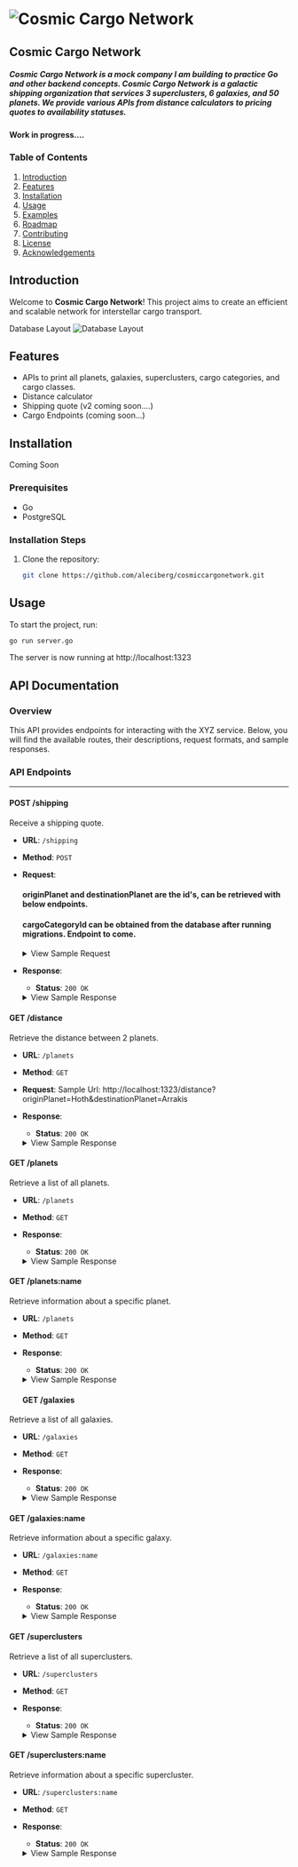# ![Cosmic Cargo Network](./assets/image_fx_.png)

## Cosmic Cargo Network

##### Cosmic Cargo Network is a mock company I am building to practice Go and other backend concepts. Cosmic Cargo Network is a galactic shipping organization that services 3 superclusters, 6 galaxies, and 50 planets. We provide various APIs from distance calculators to pricing quotes to availability statuses.

#### Work in progress....

### Table of Contents

1. [Introduction](#introduction)
2. [Features](#features)
3. [Installation](#installation)
4. [Usage](#usage)
5. [Examples](#examples)
6. [Roadmap](#roadmap)
7. [Contributing](#contributing)
8. [License](#license)
9. [Acknowledgements](#acknowledgements)

## Introduction

Welcome to **Cosmic Cargo Network**! This project aims to create an efficient and scalable network for interstellar cargo transport.

Database Layout
![Database Layout](./assets/db.png)

## Features

- APIs to print all planets, galaxies, superclusters, cargo categories, and cargo classes.
- Distance calculator
- Shipping quote (v2 coming soon....)
- Cargo Endpoints (coming soon...)

## Installation

Coming Soon

### Prerequisites

- Go
- PostgreSQL

### Installation Steps

1. Clone the repository:
   ```sh
   git clone https://github.com/aleciberg/cosmiccargonetwork.git
   ```

## Usage

To start the project, run:

```sh
go run server.go
```

The server is now running at http://localhost:1323

## API Documentation

### Overview

This API provides endpoints for interacting with the XYZ service. Below, you will find the available routes, their descriptions, request formats, and sample responses.

### API Endpoints

---

#### POST /shipping

Receive a shipping quote.

- **URL**: `/shipping`
- **Method**: `POST`
- **Request**:

  #### originPlanet and destinationPlanet are the id's, can be retrieved with below endpoints.

  #### cargoCategoryId can be obtained from the database after running migrations. Endpoint to come.

  <details>
      <summary>View Sample Request</summary>

  ```json
  {
    "shipmentDate": "2024-08-22T14:35:00Z",
    "originPlanet": "00000000-0000-0000-0000-000000000010",
    "destinationPlanet": "00000000-0000-0000-0000-000000000027",
    "requiredDeliveryDate": "2024-08-22T14:35:00Z",
    "cargoCategoryId": "0a7dd350-2caf-4693-b8b9-0f290e446ff5",
    "units": 2,
    "client": "Disney",
    "recipient": "Satan"
  }
  ```

     </details>

- **Response**:

  - **Status**: `200 OK`
   <details>
  <summary>View Sample Response</summary>

  ```json
  {
    "originPlanet": "Hoth",
    "destinationPlanet": "Arrakis",
    "distance": 1825
  }
  ```

    </details>

#### GET /distance

Retrieve the distance between 2 planets.

- **URL**: `/planets`
- **Method**: `GET`
- **Request**:
  Sample Url: http://localhost:1323/distance?originPlanet=Hoth&destinationPlanet=Arrakis

- **Response**:

  - **Status**: `200 OK`
   <details>
  <summary>View Sample Response</summary>

  ```json
  {
    "originPlanet": "Hoth",
    "destinationPlanet": "Arrakis",
    "distance": 1825
  }
  ```

    </details>

#### GET /planets

Retrieve a list of all planets.

- **URL**: `/planets`
- **Method**: `GET`
- **Response**:

  - **Status**: `200 OK`
   <details>
  <summary>View Sample Response</summary>

  ```json
  [
    {
      "ID": "00000000-0000-0000-0000-000000000001",
      "Name": "Alderaan",
      "Galaxy": "c671a14f-9552-4707-bc8d-a065597c351a",
      "Climate": 0,
      "NumberOfDocks": 2,
      "TaxRate": 15,
      "PoliticalFee": 100,
      "XCoordinate": 145.57,
      "YCoordinate": -340.59,
      "ZCoordinate": 6589.16
    },
    {
      "ID": "00000000-0000-0000-0000-000000000002",
      "Name": "Arrakis",
      "Galaxy": "c671a14f-9552-4707-bc8d-a065597c351a",
      "Climate": 1,
      "NumberOfDocks": 3,
      "TaxRate": 10,
      "PoliticalFee": 200,
      "XCoordinate": 132.88,
      "YCoordinate": -127.85,
      "ZCoordinate": 7249.32
    }
  ]
  ```

  </details>

#### GET /planets:name

Retrieve information about a specific planet.

- **URL**: `/planets`
- **Method**: `GET`
- **Response**:

  - **Status**: `200 OK`
   <details>
  <summary>View Sample Response</summary>

  ```json
  [
    {
      "ID": "00000000-0000-0000-0000-000000000005",
      "Name": "Hoth",
      "Galaxy": "c671a14f-9552-4707-bc8d-a065597c351a",
      "Climate": 4,
      "NumberOfDocks": 2,
      "TaxRate": 5,
      "PoliticalFee": 250,
      "XCoordinate": 199.67,
      "YCoordinate": -671.5,
      "ZCoordinate": 5508.45
    }
  ]
  ```

    </details>

  #### GET /galaxies

Retrieve a list of all galaxies.

- **URL**: `/galaxies`
- **Method**: `GET`
- **Response**:

  - **Status**: `200 OK`
   <details>
  <summary>View Sample Response</summary>

  ```json
  [
    {
      "ID": "c671a14f-9552-4707-bc8d-a065597c351a",
      "Name": "Acostas",
      "Supercluser": "",
      "NumberOfPlanets": 6,
      "XCoordinate": 167.23,
      "YCoordinate": -459.56,
      "ZCoordinate": 7001.89
    },
    {
      "ID": "0f023e67-0156-441f-bcf5-d03ff20f60ef",
      "Name": "Fright",
      "Supercluser": "",
      "NumberOfPlanets": 5,
      "XCoordinate": 12.45,
      "YCoordinate": -666.89,
      "ZCoordinate": 8413.34
    }
  ]
  ```

  </details>

#### GET /galaxies:name

Retrieve information about a specific galaxy.

- **URL**: `/galaxies:name`
- **Method**: `GET`
- **Response**:

  - **Status**: `200 OK`
   <details>
  <summary>View Sample Response</summary>

  ```json
  [
    {
      "ID": "0f023e67-0156-441f-bcf5-d03ff20f60ef",
      "Name": "Fright",
      "Supercluser": "",
      "NumberOfPlanets": 5,
      "XCoordinate": 12.45,
      "YCoordinate": -666.89,
      "ZCoordinate": 8413.34
    }
  ]
  ```

      </details>

#### GET /superclusters

Retrieve a list of all superclusters.

- **URL**: `/superclusters`
- **Method**: `GET`
- **Response**:

  - **Status**: `200 OK`
   <details>
  <summary>View Sample Response</summary>

  ```json
  [
    {
      "ID": "182b1bd8-5fb2-4b67-8981-ac798d0ac3dc",
      "Name": "Supercluster Alpha",
      "NumberOfGalaxies": "3",
      "XCoordinate": 132.34,
      "YCoordinate": -569.78,
      "ZCoordinate": 9100.01
    },
    {
      "ID": "e1d6588f-e07b-48c1-b151-28c03fc553a4",
      "Name": "Supercluster Beta",
      "NumberOfGalaxies": "3",
      "XCoordinate": -354.56,
      "YCoordinate": 780.9,
      "ZCoordinate": -1221.34
    },
    {
      "ID": "38e209a4-e821-4b0a-8974-f46f00f36599",
      "Name": "Supercluster Gamma",
      "NumberOfGalaxies": "3",
      "XCoordinate": 4578.67,
      "YCoordinate": -23.45,
      "ZCoordinate": 670.89
    }
  ]
  ```

  </details>

#### GET /superclusters:name

Retrieve information about a specific supercluster.

- **URL**: `/superclusters:name`
- **Method**: `GET`
- **Response**:

  - **Status**: `200 OK`
   <details>
  <summary>View Sample Response</summary>

  ```json
  [
    {
      "ID": "38e209a4-e821-4b0a-8974-f46f00f36599",
      "Name": "Supercluster Gamma",
      "NumberOfGalaxies": "3",
      "XCoordinate": 4578.67,
      "YCoordinate": -23.45,
      "ZCoordinate": 670.89
    }
  ]
  ```

        </details>
